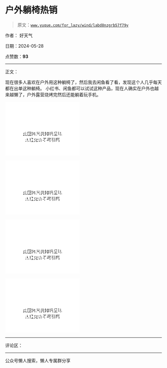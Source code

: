 # 户外躺椅热销

> 原文：[`www.yuque.com/for_lazy/wind/labd8nzgrb57f79y`](https://www.yuque.com/for_lazy/wind/labd8nzgrb57f79y)

作者： 好天气

日期：2024-05-28

点赞数：**93**

* * *

正文：

现在很多人喜欢在户外用这种躺椅了，然后我去闲鱼看了看，发现这个人几乎每天都在出单这种躺椅。
小红书、闲鱼都可以试试这种产品，现在人确实在户外也越来越懒了，户外露营烧烤完然后还能躺着玩手机。

![](img/32b7de6b9344c91e19fbefb2cd58f4e0.png)

![](img/7b55344f4e009b88f04afc9b4551d3e9.png)

![](img/9cd65c33a87979a2319c1f8ea2a06dd6.png)

![](img/b8311ae26629924af332782c5b008bcf.png)

* * *

评论区：

* * *

公众号懒人搜索，懒人专属群分享